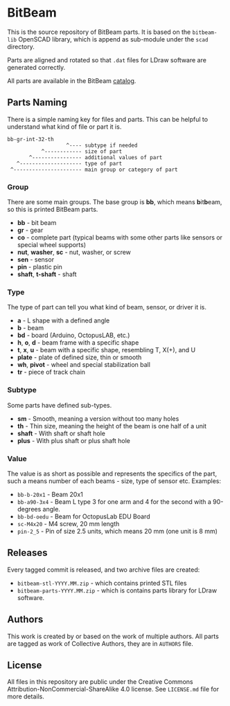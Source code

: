 # BitBeam

This is the source repository of BitBeam parts. It is based on the `bitbeam-lib` OpenSCAD library, which is append as sub-module under the ``scad`` directory.

Parts are aligned and rotated so that `.dat` files for LDraw software are generated correctly.

All parts are available in the BitBeam [catalog](https://catalog.bitbeam.cc).

## Parts Naming

There is a simple naming key for files and parts. This can be helpful to understand what kind of file or part it is.

```
bb-gr-int-32-th
                   ^---- subtype if needed
           ^------------ size of part
       ^---------------- additional values of part
   ^-------------------- type of part
 ^---------------------- main group or category of part
```

### Group

There are some main groups. The base group is **bb**, which means **b**it**b**eam, so this is printed BitBeam parts.

- **bb** - bit beam
- **gr** - gear
- **co** - complete part (typical beams with some other parts like sensors or special wheel supports)
- **nut**, **washer**, **sc** - nut, washer, or screw
- **sen** - sensor
- **pin** - plastic pin
- **shaft**, **t-shaft** - shaft

### Type

The type of part can tell you what kind of beam, sensor, or driver it is.

- **a** - L shape with a defined angle
- **b** - beam
- **bd** - board (Arduino, OctopusLAB, etc.)
- **h**, **o**, **d** - beam frame with a specific shape
- **t**, **x**, **u** - beam with a specific shape, resembling T, X(+), and U
- **plate** - plate of defined size, thin or smooth
- **wh**, **pivot** - wheel and special stabilization ball
- **tr** - piece of track chain

### Subtype

Some parts have defined sub-types.

- **sm** - Smooth, meaning a version without too many holes
- **th** - Thin size, meaning the height of the beam is one half of a unit
- **shaft** - With shaft or shaft hole
- **plus** - With plus shaft or plus shaft hole


### Value

The value is as short as possible and represents the specifics of the part, such a means number of each beams - size, type of sensor etc. Examples:

- `bb-b-20x1` - Beam 20x1
- `bb-a90-3x4` - Beam L type 3 for one arm and 4 for the second with a 90-degrees angle.
- `bb-bd-oedu` - Beam for OctopusLab EDU Board
- `sc-M4x20` - M4 screw, 20 mm length
- `pin-2_5` - Pin of size 2.5 units, which means 20 mm (one unit is 8 mm)

## Releases

Every tagged commit is released, and two archive files are created:

- `bitbeam-stl-YYYY.MM.zip` - which contains printed STL files
- `bitbeam-parts-YYYY.MM.zip` - which is contains parts library for LDraw
    software.

## Authors

This work is created by or based on the work of multiple authors. All parts are tagged as work of Collective Authors, they are in ``AUTHORS`` file.

## License

All files in this repository are public under the Creative Commons
Attribution-NonCommercial-ShareAlike 4.0 license. See ``LICENSE.md`` file
for more details.
